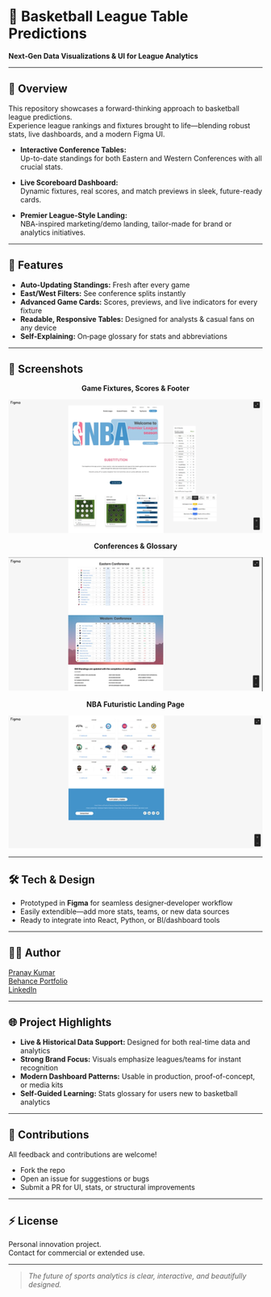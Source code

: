 # 🏀 Basketball League Table Predictions

**Next‑Gen Data Visualizations & UI for League Analytics**

---

## 🚀 Overview

This repository showcases a forward-thinking approach to basketball league predictions.  
Experience league rankings and fixtures brought to life—blending robust stats, live dashboards, and a modern Figma UI.

- **Interactive Conference Tables:**  
  Up-to-date standings for both Eastern and Western Conferences with all crucial stats.

- **Live Scoreboard Dashboard:**  
  Dynamic fixtures, real scores, and match previews in sleek, future-ready cards.

- **Premier League-Style Landing:**  
  NBA-inspired marketing/demo landing, tailor-made for brand or analytics initiatives.

---

## 🌟 Features

- **Auto-Updating Standings:** Fresh after every game
- **East/West Filters:** See conference splits instantly
- **Advanced Game Cards:** Scores, previews, and live indicators for every fixture
- **Readable, Responsive Tables:** Designed for analysts & casual fans on any device
- **Self-Explaining:** On‑page glossary for stats and abbreviations

---

## 📸 Screenshots

<div align="center">

**Game Fixtures, Scores & Footer**

![Basketball Dashboard](Basketball%20Dashboard.png)

**Conferences & Glossary**

![Conference Standings](Conference%20Standings.png)

**NBA Futuristic Landing Page**

![NBA Futuristic UI](NBA%20Futuristic%20UI.png)

</div>

---

## 🛠 Tech & Design

- Prototyped in **Figma** for seamless designer‑developer workflow
- Easily extendible—add more stats, teams, or new data sources
- Ready to integrate into React, Python, or BI/dashboard tools

---

## 👨‍💻 Author

[Pranay Kumar](https://github.com/mudigondapranay)  
[Behance Portfolio](https://www.behance.net/pranaykumar23)  
[LinkedIn](https://www.linkedin.com/in/mudigondapranay/)

---

## 🌐 Project Highlights

- **Live & Historical Data Support:** Designed for both real-time data and analytics
- **Strong Brand Focus:** Visuals emphasize leagues/teams for instant recognition
- **Modern Dashboard Patterns:** Usable in production, proof-of-concept, or media kits
- **Self-Guided Learning:** Stats glossary for users new to basketball analytics

---

## 🤝 Contributions

All feedback and contributions are welcome!
- Fork the repo
- Open an issue for suggestions or bugs
- Submit a PR for UI, stats, or structural improvements

---

## ⚡ License

Personal innovation project.  
Contact for commercial or extended use.

---

> _The future of sports analytics is clear, interactive, and beautifully designed._
